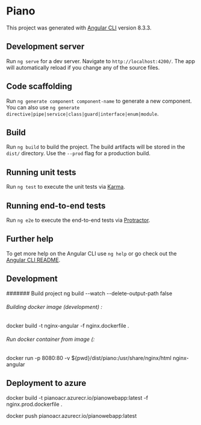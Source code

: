 # Piano

This project was generated with [Angular CLI](https://github.com/angular/angular-cli) version 8.3.3.

## Development server

Run `ng serve` for a dev server. Navigate to `http://localhost:4200/`. The app will automatically reload if you change any of the source files.

## Code scaffolding

Run `ng generate component component-name` to generate a new component. You can also use `ng generate directive|pipe|service|class|guard|interface|enum|module`.

## Build

Run `ng build` to build the project. The build artifacts will be stored in the `dist/` directory. Use the `--prod` flag for a production build.

## Running unit tests

Run `ng test` to execute the unit tests via [Karma](https://karma-runner.github.io).

## Running end-to-end tests

Run `ng e2e` to execute the end-to-end tests via [Protractor](http://www.protractortest.org/).

## Further help

To get more help on the Angular CLI use `ng help` or go check out the [Angular CLI README](https://github.com/angular/angular-cli/blob/master/README.md).

## Development 

####### Build project
ng build --watch --delete-output-path false

###### Building docker image (development) : 
docker build -t nginx-angular -f nginx.dockerfile .

###### Run docker container from image (:
docker run -p 8080:80 -v ${pwd}/dist/piano:/usr/share/nginx/html nginx-angular

## Deployment to azure

docker build -t pianoacr.azurecr.io/pianowebapp:latest -f nginx.prod.dockerfile .

docker push pianoacr.azurecr.io/pianowebapp:latest


